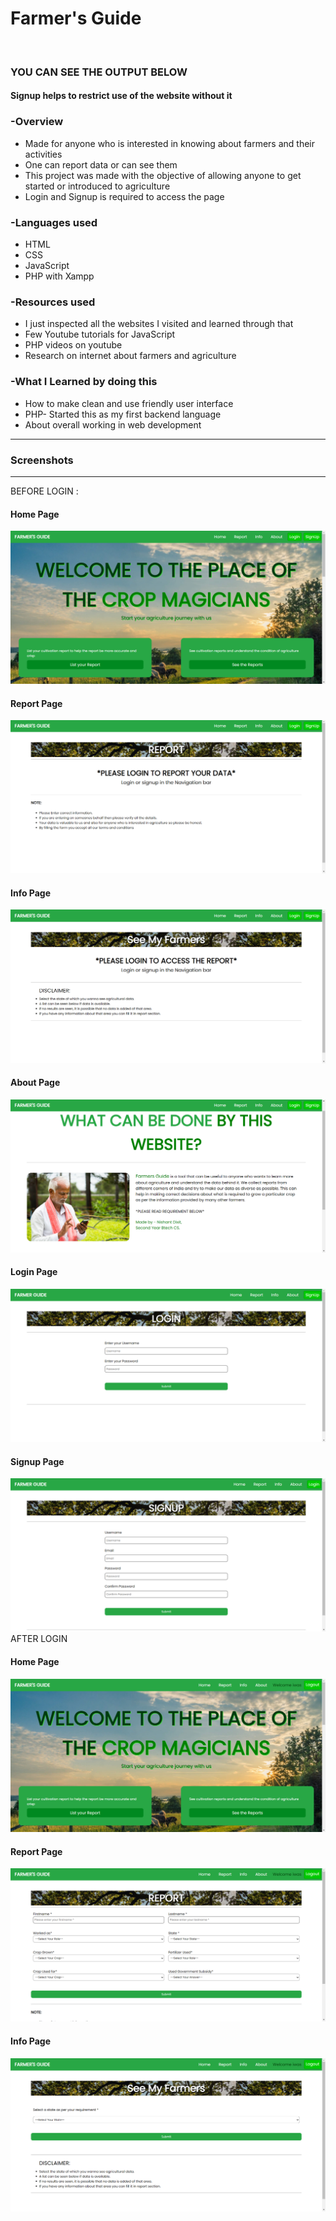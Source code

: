 <h1>Farmer's Guide</h1>
<br>

<h3> YOU CAN SEE THE  OUTPUT BELOW</h3>
<h4>Signup helps to restrict use of the website without it</h4>
<h3>-Overview</h3>
<ul>
  <li>Made for anyone who is interested in knowing about farmers and their activities</li>
  <li>One can report data or can see them</li>
  <li>This project was made with the objective of allowing anyone to get started or introduced to agriculture</li>
  <li>Login and Signup is required to access the page</li>
</ul>

<h3>-Languages used</h3>
<ul>
  <li>HTML </li>
  <li>CSS</li>
  <li>JavaScript</li>
  <li>PHP with Xampp</li>
</ul>

<h3>-Resources used</h3>
<ul>
  <li>I just inspected all the websites I visited and learned through that</li>
  <li>Few Youtube tutorials for JavaScript</li>
  <li>PHP videos on youtube</li>
  <li>Research on internet about farmers and agriculture</li>
</ul>

<h3>-What I Learned by doing this</h3>
<ul>
  <li>How to make clean and use friendly user interface</li>
  <li>PHP- Started this as my first backend language</li>
  <li>About overall working in web development</li>
</ul>

<hr>
<h3>Screenshots</h3>
<hr>
BEFORE LOGIN :
<br>
<h4>Home Page</h4>
<img src="static/screenshots/home.png" alt="screenshotOutput"> 
<h4>Report Page</h4>
<img src="static/screenshots/sreport.png" alt="screenshotOutput"> 
<h4>Info Page</h4>
<img src="static/screenshots/sinfo.png" alt="screenshotOutput"> 
<h4>About Page</h4>
<img src="static/screenshots/sabout.png" alt="screenshotOutput"> 
<h4>Login Page</h4>
<img src="static/screenshots/slogin.png" alt="screenshotOutput"> 
<h4>Signup Page</h4>
<img src="static/screenshots/ssignup.png" alt="screenshotOutput"> 
AFTER LOGIN 
<h4>Home Page</h4>
<img src="static/screenshots/lhome.png" alt="screenshotOutput"> 
<h4>Report Page</h4>
<img src="static/screenshots/lreport.png" alt="screenshotOutput"> 
<h4>Info Page</h4>
<img src="static/screenshots/linfo.png" alt="screenshotOutput"> 

